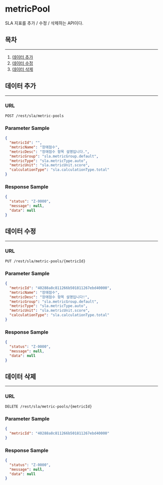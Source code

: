 # metricPool

SLA 지표를 추가 / 수정 / 삭제하는 API이다.

## 목차

---

1. [데이터 추가](#데이터-추가)
2. [데이터 수정](#데이터-수정)
3. [데이터 삭제](#데이터-삭제)

## 데이터 추가

---

### URL

```
POST /rest/sla/metric-pools
```

### Parameter Sample

```json
{
  "metricId": "",
  "metricName": "장애점수",
  "metricDesc": "장애점수 항목 설명입니다.",
  "metricGroup": "sla.metricGroup.default",
  "metricType": "sla.metricType.auto",
  "metricUnit": "sla.metricUnit.score",
  "calculationType": "sla.calculationType.total"
}
```

### Response Sample

```json
{
  "status": "Z-0000",
  "message": null,
  "data": null
}
```

## 데이터 수정

---

### URL

```
PUT /rest/sla/metric-pools/{metricId}
```

### Parameter Sample

```json
{
  "metricId": "40288a8c811266b501811267ebd40000",
  "metricName": "장애점수",
  "metricDesc": "장애점수 항목 설명입니다!",
  "metricGroup": "sla.metricGroup.default",
  "metricType": "sla.metricType.auto",
  "metricUnit": "sla.metricUnit.score",
  "calculationType": "sla.calculationType.total"
}
```

### Response Sample

```json
{
  "status": "Z-0000",
  "message": null,
  "data": null
}
```

## 데이터 삭제

---

### URL

```
DELETE /rest/sla/metric-pools/{metricId}
```

### Parameter Sample

```json
{
  "metricId": "40288a8c811266b501811267ebd40000"
}
```

### Response Sample

```json
{
  "status": "Z-0000",
  "message": null,
  "data": null
}
```
